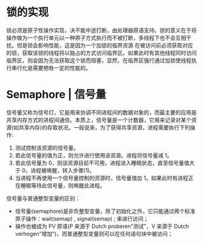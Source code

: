 # 锁的实现

锁必须是原子性操作实现，决不能中途打断，由处理器原语支持。锁的意义在于将操作做为一个执行单元以一种原子方式执行而不被打断，多线程下也不会互相干扰。但是锁会影响性能，这是因为一个加锁的临界资源 在被访问前必须获取对应的锁，获取该锁的线程将以独占的方式访问临界区。如果此时有其他线程同时访问临界区，则会因为无法获取这个锁而阻塞，显然，在临界区强行通过加锁使线程执行串行化是需要牺牲一定的性能的。

# Semaphore | 信号量

信号量又称为信号灯，它是用来协调不同进程间的数据对象的，而最主要的应用是共享内存方式的进程间通信。本质上，信号量是一个计数器，它用来记录对某个资源(如共享内存)的存取状况。一般说来，为了获得共享资源，进程需要执行下列操作:

1. 测试控制该资源的信号量。
2. 若此信号量的值为正，则允许进行使用该资源。进程将信号量减 1。
3. 若此信号量为 0，则该资源目前不可用，进程进入睡眠状态，直至信号量值大于 0，进程被唤醒，转入步骤(1)。
4. 当进程不再使用一个信号量控制的资源时，信号量值加 1。如果此时有进程正在睡眠等待此信号量，则唤醒此进程。

信号量与普通整型变量的区别：

- 信号量(semaphore)是非负整型变量，除了初始化之外，它只能通过两个标准原子操作：wait(semap) , signal(semap) ; 来进行访问；
- 操作也被成为 PV 原语(P 来源于 Dutch proberen"测试"，V 来源于 Dutch verhogen"增加")，而普通整型变量则可以在任何语句块中被访问；
